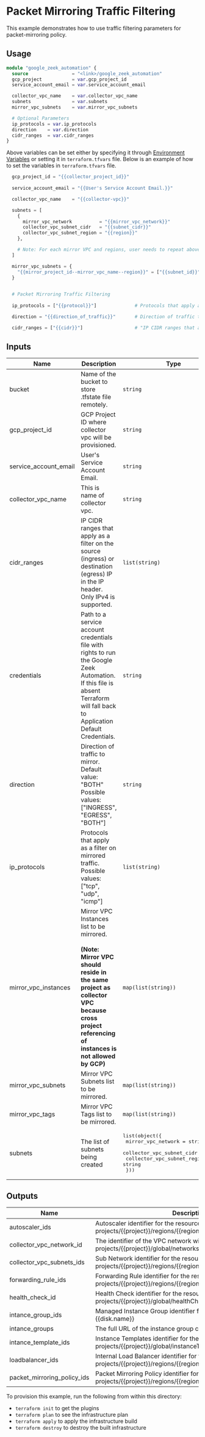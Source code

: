 # Packet Mirroring Traffic Filtering
This example demonstrates how to use traffic filtering parameters for packet-mirroring policy.

## Usage

```tf
module "google_zeek_automation" {
  source                = "<link>/google_zeek_automation"
  gcp_project           = var.gcp_project_id
  service_account_email = var.service_account_email

  collector_vpc_name    = var.collector_vpc_name
  subnets               = var.subnets
  mirror_vpc_subnets    = var.mirror_vpc_subnets

  # Optional Parameters
  ip_protocols = var.ip_protocols
  direction    = var.direction
  cidr_ranges  = var.cidr_ranges
}
```
Above variables can be set either by specifying it through [Environment Variables](https://www.terraform.io/docs/cli/config/environment-variables.html#tf_var_name) or setting it in `terraform.tfvars` file. Below is an example of how to set the variables in `terraform.tfvars` file.

```tf
  gcp_project_id = "{{collector_project_id}}"
  
  service_account_email = "{{User's Service Account Email.}}"

  collector_vpc_name    = "{{collector-vpc}}"

  subnets = [
    {
      mirror_vpc_network          = "{{mirror_vpc_network}}"
      collector_vpc_subnet_cidr   = "{{subnet_cidr}}"
      collector_vpc_subnet_region = "{{region}}"
    },

    # Note: For each mirror VPC and regions, user needs to repeat above block accordingly.
  ]

  mirror_vpc_subnets = {
    "{{mirror_project_id--mirror_vpc_name--region}}" = ["{{subnet_id}}"]
  }

  
  # Packet Mirroring Traffic Filtering
  
  ip_protocols = ["{{protocol}}"]              # Protocols that apply as a filter on mirrored traffic. Possible values: ["tcp", "udp", "icmp"]

  direction = "{{direction_of_traffic}}"       # Direction of traffic to mirror. Possible values: "INGRESS", "EGRESS", "BOTH"

  cidr_ranges = ["{{cidr}}"]                   # "IP CIDR ranges that apply as a filter on the source (ingress) or destination (egress) IP in the IP header."

```

## Inputs

| Name | Description | Type | Default | Required |
|------|-------------|------|---------|:--------:|
| bucket | Name of the bucket to store .tfstate file remotely. | `string` | n/a | yes |
| gcp_project_id | GCP Project ID where collector vpc will be provisioned. | `string` | n/a | yes |
| service_account_email | User's Service Account Email. | `string` | n/a | yes |
| collector_vpc_name | This is name of collector vpc. | `string` | n/a | yes |
| cidr\_ranges | IP CIDR ranges that apply as a filter on the source (ingress) or destination (egress) IP in the IP header. Only IPv4 is supported. | `list(string)` | `[]` | no |
| credentials | Path to a service account credentials file with rights to run the Google Zeek Automation. If this file is absent Terraform will fall back to Application Default Credentials. | `string` | `""` | no |
| direction | Direction of traffic to mirror. Default value: "BOTH" Possible values: ["INGRESS", "EGRESS", "BOTH"] | `string` | `"BOTH"` | no |
| ip\_protocols | Protocols that apply as a filter on mirrored traffic. Possible values: ["tcp", "udp", "icmp"] | `list(string)` | `[]` | no |
| mirror\_vpc\_instances | Mirror VPC Instances list to be mirrored. <br> <br>**(Note: Mirror VPC should reside in the same project as collector VPC because cross project referencing of instances is not allowed by GCP)**  | `map(list(string))` | `{}` | no |
| mirror\_vpc\_subnets | Mirror VPC Subnets list to be mirrored. | `map(list(string))` | `{}` | no |
| mirror\_vpc\_tags | Mirror VPC Tags list to be mirrored. | `map(list(string))` | `{}` | no |
| subnets | The list of subnets being created | <pre>list(object({<br>    mirror_vpc_network      = string<br>    collector_vpc_subnet_cidr   = string<br>    collector_vpc_subnet_region = string<br>  }))</pre> | n/a | yes |

## Outputs

| Name | Description |
|------|-------------|
| autoscaler\_ids | Autoscaler identifier for the resource with format projects/{{project}}/regions/{{region}}/autoscalers/{{name}} |
| collector\_vpc\_network\_id | The identifier of the VPC network with format projects/{{project}}/global/networks/{{name}}. |
| collector\_vpc\_subnets\_ids | Sub Network identifier for the resource with format projects/{{project}}/regions/{{region}}/subnetworks/{{name}} |
| forwarding\_rule\_ids | Forwarding Rule identifier for the resource with format projects/{{project}}/regions/{{region}}/forwardingRules/{{name}} |
| health\_check\_id | Health Check identifier for the resource with format projects/{{project}}/global/healthChecks/{{name}} |
| intance\_group\_ids | Managed Instance Group identifier for the resource with format {{disk.name}} |
| intance\_groups | The full URL of the instance group created by the manager. |
| intance\_template\_ids | Instance Templates identifier for the resource with format projects/{{project}}/global/instanceTemplates/{{name}} |
| loadbalancer\_ids | Internal Load Balancer identifier for the resource with format projects/{{project}}/regions/{{region}}/backendServices/{{name}} |
| packet\_mirroring\_policy\_ids | Packet Mirroring Policy identifier for the resource with format projects/{{project}}/regions/{{region}}/packetMirrorings/{{name}} |


To provision this example, run the following from within this directory:
- `terraform init` to get the plugins
- `terraform plan` to see the infrastructure plan
- `terraform apply` to apply the infrastructure build
- `terraform destroy` to destroy the built infrastructure